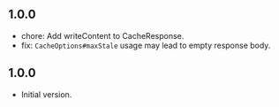 ## 1.0.0
- chore: Add writeContent to CacheResponse.
- fix: `CacheOptions#maxStale` usage may lead to empty response body.

## 1.0.0
- Initial version.
